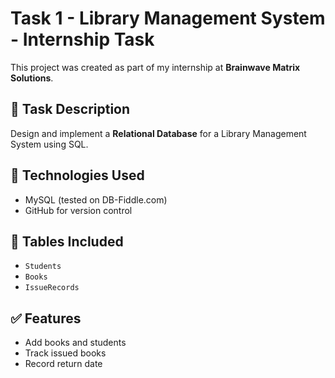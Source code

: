 # Task 1 - Library Management System - Internship Task

This project was created as part of my internship at **Brainwave Matrix Solutions**.

## 🔧 Task Description
Design and implement a **Relational Database** for a Library Management System using SQL.

## 💾 Technologies Used
- MySQL (tested on DB-Fiddle.com)
- GitHub for version control

## 📂 Tables Included
- `Students`
- `Books`
- `IssueRecords`

## ✅ Features
- Add books and students
- Track issued books
- Record return date